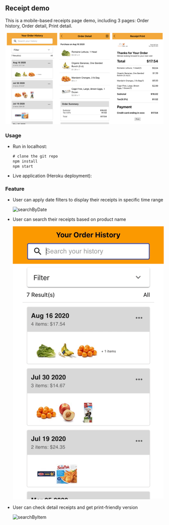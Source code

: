 ## Receipt demo
This is a mobile-based receipts page demo, including 3 pages: Order history, Order detail, Print detail.

![page](readme_img/pages.png)

### Usage
- Run in localhost:
  ```
  # clone the git repo
  npm install
  npm start
  ```
- Live application (Heroku deployment):


### Feature
* User can apply date filters to display their receipts in specific time range

  ![searchByDate](readme_img/searchByDate.gif)

* User can search their receipts based on product name

  ![searchByItem](readme_img/searchByItem.gif)

* User can check detail receipts and get print-friendly version
  
  ![searchByItem](readme_img/detail.gif)  
